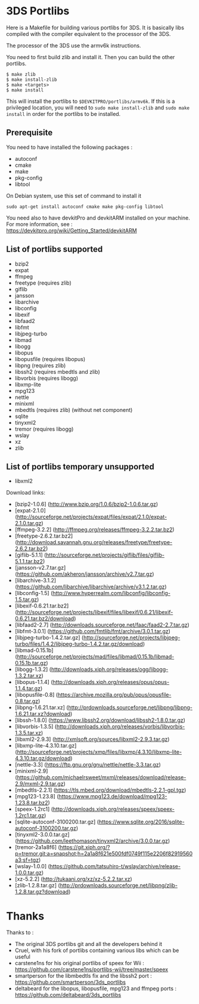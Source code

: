 3DS Portlibs
============

Here is a Makefile for building various portlibs for 3DS. 
It is basically libs compiled with the compiler equivalent to the processor
of the 3DS.

The processor of the 3DS use the armv6k instructions.

You need to first build zlib and install it. Then you can 
build the other portlibs.

    $ make zlib
    $ make install-zlib
    $ make <targets>
    $ make install

This will install the portlibs to `$DEVKITPRO/portlibs/armv6k`. If this is a
privileged location, you will need to `sudo make install-zlib` and `sudo make
install` in order for the portlibs to be installed.

Prerequisite
------------

You need to have installed the following packages :
- autoconf
- cmake
- make
- pkg-config
- libtool

On Debian system, use this set of command to install it

```
sudo apt-get install autoconf cmake make pkg-config libtool
```

You need also to have devkitPro and devkitARM installed on your machine.
For more information, see : https://devkitpro.org/wiki/Getting_Started/devkitARM

List of portlibs supported
--------------------------

* bzip2
* expat
* ffmpeg
* freetype (requires zlib)
* giflib
* jansson
* libarchive
* libconfig
* libexif
* libfaad2
* libfmt
* libjpeg-turbo
* libmad
* libogg
* libopus
* libopusfile (requires libopus)
* libpng (requires zlib)
* libssh2 (requires mbedtls and zlib)
* libvorbis (requires libogg)
* libxmp-lite
* mpg123
* nettle
* minixml
* mbedtls (requires zlib) (without net component)
* sqlite
* tinyxml2
* tremor (requires libogg)
* wslay
* xz
* zlib

List of portlibs temporary unsupported
--------------------------------------

* libxml2


Download links:

* [bzip2-1.0.6] (http://www.bzip.org/1.0.6/bzip2-1.0.6.tar.gz)
* [expat-2.1.0] (http://sourceforge.net/projects/expat/files/expat/2.1.0/expat-2.1.0.tar.gz)
* [ffmpeg-3.2.2] (http://ffmpeg.org/releases/ffmpeg-3.2.2.tar.bz2)
* [freetype-2.6.2.tar.bz2] (http://download.savannah.gnu.org/releases/freetype/freetype-2.6.2.tar.bz2)
* [giflib-5.1.1] (http://sourceforge.net/projects/giflib/files/giflib-5.1.1.tar.bz2)
* [jansson-v2.7.tar.gz] (https://github.com/akheron/jansson/archive/v2.7.tar.gz)
* [libarchive-3.1.2] (https://github.com/libarchive/libarchive/archive/v3.1.2.tar.gz)
* [libconfig-1.5] (http://www.hyperrealm.com/libconfig/libconfig-1.5.tar.gz)
* [libexif-0.6.21.tar.bz2] (http://sourceforge.net/projects/libexif/files/libexif/0.6.21/libexif-0.6.21.tar.bz2/download)
* [libfaad2-2.7] (http://downloads.sourceforge.net/faac/faad2-2.7.tar.gz)
* [libfmt-3.0.1] (https://github.com/fmtlib/fmt/archive/3.0.1.tar.gz)
* [libjpeg-turbo-1.4.2.tar.gz] (http://sourceforge.net/projects/libjpeg-turbo/files/1.4.2/libjpeg-turbo-1.4.2.tar.gz/download)
* [libmad-0.15.1b] (http://sourceforge.net/projects/mad/files/libmad/0.15.1b/libmad-0.15.1b.tar.gz)
* [libogg-1.3.2] (http://downloads.xiph.org/releases/ogg/libogg-1.3.2.tar.xz)
* [libopus-1.1.4] (http://downloads.xiph.org/releases/opus/opus-1.1.4.tar.gz)
* [libopusfile-0.8] (https://archive.mozilla.org/pub/opus/opusfile-0.8.tar.gz)
* [libpng-1.6.21.tar.xz] (http://prdownloads.sourceforge.net/libpng/libpng-1.6.21.tar.xz?download)
* [libssh-1.8.0] (https://www.libssh2.org/download/libssh2-1.8.0.tar.gz)
* [libvorbis-1.3.5] (http://downloads.xiph.org/releases/vorbis/libvorbis-1.3.5.tar.xz)
* [libxml2-2.9.3] (http://xmlsoft.org/sources/libxml2-2.9.3.tar.gz)
* [libxmp-lite-4.3.10.tar.gz] (http://sourceforge.net/projects/xmp/files/libxmp/4.3.10/libxmp-lite-4.3.10.tar.gz/download)
* [nettle-3.3] (https://ftp.gnu.org/gnu/nettle/nettle-3.3.tar.gz)
* [minixml-2.9] (https://github.com/michaelrsweet/mxml/releases/download/release-2.9/mxml-2.9.tar.gz)
* [mbedtls-2.2.1] (https://tls.mbed.org/download/mbedtls-2.2.1-gpl.tgz)
* [mpg123-1.23.8] (https://www.mpg123.de/download/mpg123-1.23.8.tar.bz2)
* [speex-1.2rc1] (http://downloads.xiph.org/releases/speex/speex-1.2rc1.tar.gz)
* [sqlite-autoconf-3100200.tar.gz] (https://www.sqlite.org/2016/sqlite-autoconf-3100200.tar.gz)
* [tinyxml2-3.0.0.tar.gz] (https://github.com/leethomason/tinyxml2/archive/3.0.0.tar.gz)
* [tremor-2a1a8f6] (https://git.xiph.org/?p=tremor.git;a=snapshot;h=2a1a8f621e500fdf0749f115e2206f82919560a3;sf=tgz)
* [wslay-1.0.0] (https://github.com/tatsuhiro-t/wslay/archive/release-1.0.0.tar.gz)
* [xz-5.2.2] (http://tukaani.org/xz/xz-5.2.2.tar.xz)
* [zlib-1.2.8.tar.gz] (http://prdownloads.sourceforge.net/libpng/zlib-1.2.8.tar.gz?download)

Thanks
============

Thanks to :
- The original 3DS portlibs git and all the developers behind it
- Cruel, with his fork of portlibs containing various libs which can be useful
- carstene1ns for his original portlibs of speex for Wii : https://github.com/carstene1ns/portlibs-wii/tree/master/speex
- smartperson for the libmbedtls fix and the libssh2 port : https://github.com/smartperson/3ds_portlibs
- deltabeard for the libopus, libopusfile, mpg123 and ffmpeg ports : https://github.com/deltabeard/3ds_portlibs